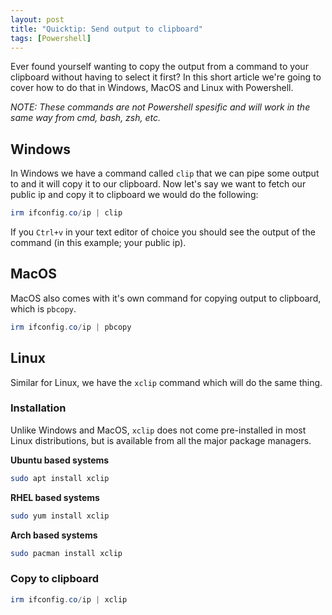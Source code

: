 ```yaml
---
layout: post
title: "Quicktip: Send output to clipboard"
tags: [Powershell]
---
```


Ever found yourself wanting to copy the output from a command to your clipboard without having to select it first? In this short article we're going to cover how to do that in Windows, MacOS and Linux with Powershell.

_NOTE: These commands are not Powershell spesific and will work in the same way from cmd, bash, zsh, etc._

## Windows

In Windows we have a command called `clip` that we can pipe some output to and it will copy it to our clipboard. Now let's say we want to fetch our public ip and copy it to clipboard we would do the following:

```powershell
irm ifconfig.co/ip | clip
```

If you `Ctrl+v` in your text editor of choice you should see the output of the command (in this example; your public ip).

## MacOS

MacOS also comes with it's own command for copying output to clipboard, which is `pbcopy`.

```powershell
irm ifconfig.co/ip | pbcopy
```

## Linux

Similar for Linux, we have the `xclip` command which will do the same thing.

### Installation

Unlike Windows and MacOS, `xclip` does not come pre-installed in most Linux distributions, but is available from all the major package managers.

**Ubuntu based systems**

```bash
sudo apt install xclip
```

**RHEL based systems**

```bash
sudo yum install xclip
```

**Arch based systems**

```bash
sudo pacman install xclip
```

### Copy to clipboard

```powershell
irm ifconfig.co/ip | xclip
```
